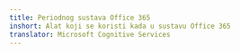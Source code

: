 ```yaml
---
title: Periodnog sustava Office 365
inshort: Alat koji se koristi kada u sustavu Office 365
translator: Microsoft Cognitive Services
---
```





